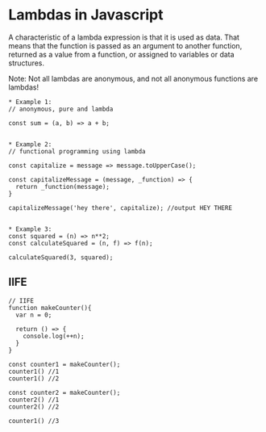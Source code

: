# Lambdas in Javascript

A characteristic of a lambda expression is that it is used as data. That means that the function is passed as an argument to another function, returned as a value from a function, or assigned to variables or data structures.

Note: Not all lambdas are anonymous, and not all anonymous functions are lambdas!


```
* Example 1: 
// anonymous, pure and lambda

const sum = (a, b) => a + b;


* Example 2:
// functional programming using lambda

const capitalize = message => message.toUpperCase();

const capitalizeMessage = (message, _function) => {
  return _function(message);
}

capitalizeMessage('hey there', capitalize); //output HEY THERE


* Example 3:
const squared = (n) => n**2;
const calculateSquared = (n, f) => f(n);

calculateSquared(3, squared);

```

## IIFE
```
// IIFE
function makeCounter(){
  var n = 0;

  return () => {
    console.log(++n);
  }
}

const counter1 = makeCounter();
counter1() //1
counter1() //2

const counter2 = makeCounter();
counter2() //1
counter2() //2

counter1() //3

```